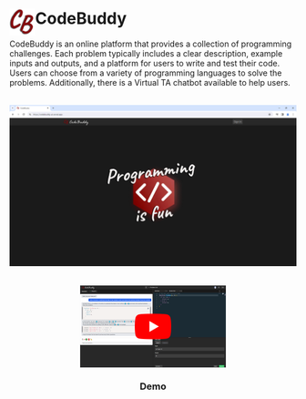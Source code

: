 <!------------------------------------------------>
<!---   C   O   D   E      B   U   D   D   Y   --->
<!------------------------------------------------>
<h1>
    <img align="left" alt="Delve" width="45px" src="https://github.com/c-h-a-r-i-s/resources/blob/main/images/codebuddy/codebuddy.png"/>CodeBuddy
</h1>
CodeBuddy is an online platform that provides a collection of programming challenges. Each problem typically includes a clear description, example inputs and outputs, and a platform for users to write and test their code. Users can choose from a variety of programming languages to solve the problems. Additionally, there is a Virtual TA chatbot available to help users.
<br><br>

![CodeBuddy Screen Shots][codebuddy-screenshots]
<br><br>

<p align="center">
    <a href=https://www.youtube.com/watch?v=12L6-RDX1H4>
        <img align="center" alt="video icon" width="256px" src="https://github.com/c-h-a-r-i-s/resources/blob/main/images/codebuddy/youtube_thumbnail.png"/>
    </a>
    <br>
    <h3 align="center">Demo</h3>
</p>

<!-- MARKDOWN LINKS & IMAGES -->
[codebuddy-screenshots]: https://github.com/c-h-a-r-i-s/resources/blob/main/images/codebuddy/codebuddy.gif

